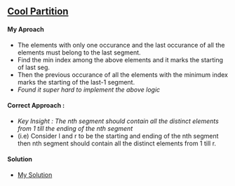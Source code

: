 ## [Cool Partition](https://codeforces.com/problemset/problem/2117/C)

#### My Aproach

- The elements with only one occurance and the last occurance of all the elements must belong to the last segment.
- Find the min index among the above elements and it marks the starting of last seg.
- Then the previous occurance of all the elements with the minimum index marks the starting of the last-1 segment.
- _Found it super hard to implement the above logic_

#### Correct Approach :

- _Key Insight : The nth segment should contain all the distinct elements from 1 till the ending of the nth segment_
- (i.e) Consider l and r to be the starting and ending of the nth segment then nth segment should contain all the distinct elements from 1 till r.

#### Solution

- [My Solution](https://codeforces.com/contest/2117/submission/337543272)
